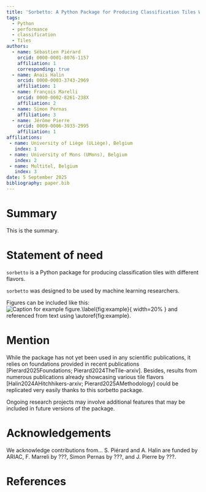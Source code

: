 ```yaml
---
title: 'Sorbetto: A Python Package for Producing Classification Tiles With Different Flavors'
tags:
  - Python
  - performance
  - classification
  - Tiles
authors:
  - name: Sébastien Piérard
    orcid: 0000-0001-8076-1157
    affiliation: 1
    corresponding: true
  - name: Anaïs Halin
    orcid: 0000-0003-3743-2969
    affiliation: 1
  - name: François Marelli
    orcid: 0000-0002-8261-238X
    affiliation: 2
  - name: Simon Pernas
    affiliation: 3
  - name: Jérôme Pierre
    orcid: 0009-0006-3933-2995
    affiliation: 1
affiliations:
 - name: University of Liège (ULiège), Belgium
   index: 1
 - name: University of Mons (UMons), Belgium
   index: 2
 - name: Multitel, Belgium 
   index: 3
date: 5 September 2025
bibliography: paper.bib
---
```


[comment]: # (The paper should be between 250-1000 words. Authors submitting papers significantly longer than 1000 words may be asked to reduce the length of their paper.)

# Summary
[comment]: # (Summary of the high-level functionality of your software for a non-specialist reader. Avoid jargon in this section.)

This is the summary. 

# Statement of need
[comment]: # (Statement of need section that clearly illustrates the research purpose of the software and places it in the context of related work.)

`sorbetto` is a Python package for producing classification tiles with different flavors. 

`sorbetto` was designed to be used by machine learning researchers. 

Figures can be included like this:
![Caption for example figure.\label{fig:example}](figure.png){ width=20% }
and referenced from text using \autoref{fig:example}.

# Mention 
[comment]: # (representative set of past or ongoing research projects using the software and recent scholarly publications enabled by it.)

While the package has not yet been used in any scientific publications, it relies on foundations provided in recent publications [Pierard2025Foundations; Pierard2024TheTile-arxiv]. Besides, results from numerous publications already showcasing various tile flavors [Halin2024AHitchhikers-arxiv; Pierard2025AMethodology] could be replicated very easily thanks to this sorbetto package. 

Ongoing research projects may involve additional features that may be included in future versions of the package. 

# Acknowledgements

We acknowledge contributions from...
S. Piérard and A. Halin are funded by ARIAC, F. Marreli by ???, Simon Pernas by ???, and J. Pierre by ???. 

# References
[comment]: # (key references, including to other software addressing related needs. Note that the references should include full names of venues, e.g., journals and conferences, not abbreviations only understood in the context of a specific discipline.)
